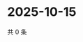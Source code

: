 # 2025-10-15

共 0 条

<!-- BEGIN ZHIHUVIDEO -->
<!-- 最后更新时间 Wed Oct 15 2025 20:23:47 GMT+0800 (China Standard Time) -->

<!-- END ZHIHUVIDEO -->
